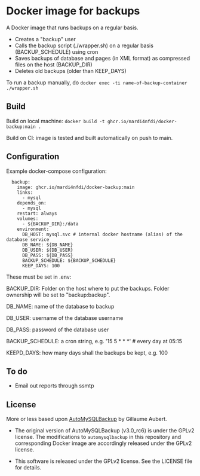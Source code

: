Docker image for backups
========================
A Docker image that runs backups on a regular basis.

* Creates a "backup" user
* Calls the backup script (./wrapper.sh) on a regular basis (BACKUP_SCHEDULE) using cron
* Saves backups of database and pages (in XML format) as compressed files on the host (BACKUP_DIR)
* Deletes old backups (older than KEEP_DAYS)

To run a backup manually, do `docker exec -ti name-of-backup-container ./wrapper.sh`

Build
------
Build on local machine: `docker build -t ghcr.io/mardi4nfdi/docker-backup:main .`

Build on CI: image is tested and built automatically on push to main.

Configuration
-------------

Example docker-compose configuration:

```
  backup:
    image: ghcr.io/mardi4nfdi/docker-backup:main
    links:
      - mysql
    depends_on:
      - mysql
    restart: always
    volumes:
      - ${BACKUP_DIR}:/data
    environment:
      DB_HOST: mysql.svc # internal docker hostname (alias) of the database service
      DB_NAME: ${DB_NAME}
      DB_USER: ${DB_USER}
      DB_PASS: ${DB_PASS}
      BACKUP_SCHEDULE: ${BACKUP_SCHEDULE}
      KEEP_DAYS: 100
```

These must be set in .env:

BACKUP_DIR: Folder on the host where to put the backups. Folder ownership will be set to "backup:backup".

DB_NAME: name of the database to backup

DB_USER: username of the database username

DB_PASS: password of the database user

BACKUP_SCHEDULE: a cron string, e.g. '15 5 * * *' # every day at 05:15

KEEPD_DAYS: how many days shall the backups be kept, e.g. 100

To do
------
* Email out reports through ssmtp

License
-------
More or less based upon [AutoMySQLBackup](https://github.com/guillaumeaubert/automysqlbackup-docker) by Gillaume Aubert.

* The original version of AutoMySQLBackup (v3.0_rc6) is under the GPLv2
license. The modifications to `automysqlbackup` in this repository and
corresponding Docker image are accordingly released under the GPLv2 license.

* This software is released under the GPLv2 license. See the LICENSE file for
details.
